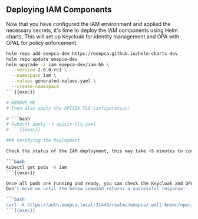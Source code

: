 
## Deploying IAM Components

Now that you have configured the IAM environment and applied the necessary secrets, it's time to deploy the IAM components using Helm charts. This will set up Keycloak for identity management and OPA with OPAL for policy enforcement.

```bash
helm repo add eoepca-dev https://eoepca.github.io/helm-charts-dev
helm repo update eoepca-dev
helm upgrade -i iam eoepca-dev/iam-bb \
  --version 2.0.0-rc1 \
  --namespace iam \
  --values generated-values.yaml \
  --create-namespace
```{{exec}}

# REMOVE_ME
# Then also apply the APISIX TLS configuration:

# ```bash
# kubectl apply -f apisix-tls.yaml
# ```{{exec}}

### Verifying the Deployment

Check the status of the IAM deployment, this may take ~5 minutes to complete

```bash
kubectl get pods -n iam
```{{exec}}

Once all pods are running and ready, you can check the Keycloak and OPA services:
Don't move on until the below command returns a successful response:

```bash
curl -k https://auth.eoepca.local:31443/realms/eoepca/.well-known/openid-configuration
```{{exec}}